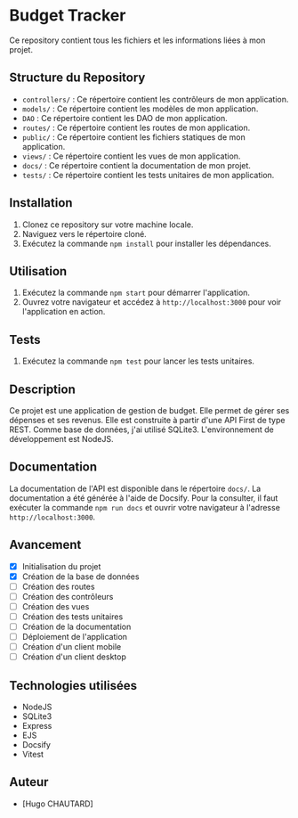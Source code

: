 # Budget Tracker

Ce repository contient tous les fichiers et les informations liées à mon projet.

## Structure du Repository

- `controllers/` : Ce répertoire contient les contrôleurs de mon application.
- `models/` : Ce répertoire contient les modèles de mon application.
- `DAO` : Ce répertoire contient les DAO de mon application.
- `routes/` : Ce répertoire contient les routes de mon application.
- `public/` : Ce répertoire contient les fichiers statiques de mon application.
- `views/` : Ce répertoire contient les vues de mon application.
- `docs/` : Ce répertoire contient la documentation de mon projet.
- `tests/` : Ce répertoire contient les tests unitaires de mon application.

## Installation

1. Clonez ce repository sur votre machine locale.
2. Naviguez vers le répertoire cloné.
3. Exécutez la commande `npm install` pour installer les dépendances.

## Utilisation

1. Exécutez la commande `npm start` pour démarrer l'application.
2. Ouvrez votre navigateur et accédez à `http://localhost:3000` pour voir l'application en action.

## Tests

1. Exécutez la commande `npm test` pour lancer les tests unitaires.

## Description

Ce projet est une application de gestion de budget. Elle permet de gérer ses dépenses et ses revenus.
Elle est construite à partir d'une API First de type REST.
Comme base de données, j'ai utilisé SQLite3.
L'environnement de développement est NodeJS.

## Documentation

La documentation de l'API est disponible dans le répertoire `docs/`.
La documentation a été générée à l'aide de Docsify.
Pour la consulter, il faut exécuter la commande `npm run docs` et ouvrir votre navigateur à l'adresse `http://localhost:3000`.

## Avancement

- [x] Initialisation du projet
- [X] Création de la base de données
- [ ] Création des routes
- [ ] Création des contrôleurs
- [ ] Création des vues
- [ ] Création des tests unitaires
- [ ] Création de la documentation
- [ ] Déploiement de l'application
- [ ] Création d'un client mobile
- [ ] Création d'un client desktop

## Technologies utilisées

- NodeJS
- SQLite3
- Express
- EJS
- Docsify
- Vitest

## Auteur

- [Hugo CHAUTARD]


